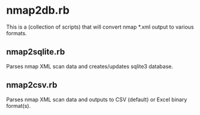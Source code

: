 # nmap2db.rb
This is a (collection of scripts) that will convert nmap *.xml output to various formats.
## nmap2sqlite.rb
Parses nmap XML scan data and creates/updates sqlite3 database.
## nmap2csv.rb
Parses nmap XML scan data and outputs to CSV (default) or Excel binary format(s).

